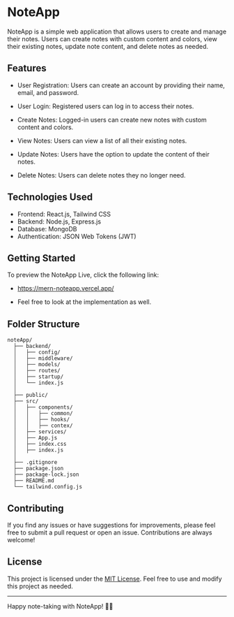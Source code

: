 # NoteApp

NoteApp is a simple web application that allows users to create and manage their notes. Users can create notes with custom content and colors, view their existing notes, update note content, and delete notes as needed.

## Features

- User Registration: Users can create an account by providing their name, email, and password.

- User Login: Registered users can log in to access their notes.

- Create Notes: Logged-in users can create new notes with custom content and colors.

- View Notes: Users can view a list of all their existing notes.

- Update Notes: Users have the option to update the content of their notes.

- Delete Notes: Users can delete notes they no longer need.

## Technologies Used

- Frontend: React.js, Tailwind CSS
- Backend: Node.js, Express.js
- Database: MongoDB
- Authentication: JSON Web Tokens (JWT)

## Getting Started

To preview the NoteApp Live, click the following link:

- https://mern-noteapp.vercel.app/

- Feel free to look at the implementation as well.

## Folder Structure

```
noteApp/
  ├── backend/
  │   ├── config/
  │   ├── middleware/
  │   ├── models/
  │   ├── routes/
  │   ├── startup/
  │   └── index.js
  │
  ├── public/
  ├── src/
  │   ├── components/
  │   │   ├── common/
  │   │   ├── hooks/
  │   │   ├── contex/
  │   ├── services/
  │   ├── App.js
  │   ├── index.css
  │   ├── index.js
  │
  ├── .gitignore
  ├── package.json
  ├── package-lock.json
  ├── README.md
  └── tailwind.config.js
```

## Contributing

If you find any issues or have suggestions for improvements, please feel free to submit a pull request or open an issue. Contributions are always welcome!

## License

This project is licensed under the [MIT License](LICENSE). Feel free to use and modify this project as needed.

---
Happy note-taking with NoteApp! 📝✨